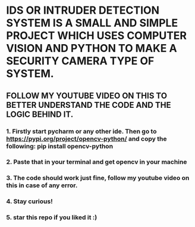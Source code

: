 # IDS OR INTRUDER DETECTION SYSTEM IS A SMALL AND SIMPLE PROJECT WHICH USES COMPUTER VISION AND PYTHON TO MAKE A SECURITY CAMERA TYPE OF SYSTEM.
## FOLLOW MY YOUTUBE VIDEO ON THIS TO BETTER UNDERSTAND THE CODE AND THE LOGIC BEHIND IT.
### 1. Firstly start pycharm or any other ide. Then go to https://pypi.org/project/opencv-python/ and copy the following: pip install opencv-python
### 2. Paste that in your terminal and get opencv in your machine
### 3. The code should work just fine, follow my youtube video on this in case of any error.
### 4. Stay curious!
### 5. star this repo if you liked it :)
